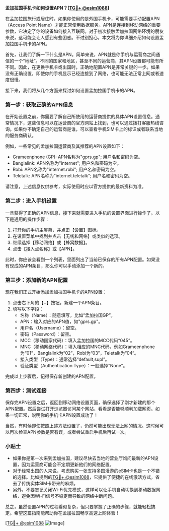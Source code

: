 **孟加拉国手机卡如何设置APN？[[TG💪+ @esim1088](https://t.me/s/esim1088)]**

在孟加拉国旅行或居住时，如果你使用的是外国手机卡，可能需要手动配置APN（Access Point Name）才能正常使用数据服务。APN是连接到移动网络的重要参数，它决定了你的设备如何接入互联网。对于初次接触孟加拉国网络环境的朋友来说，这可能会让人感到有些困惑。不过别担心，本文将为你详细介绍如何设置孟加拉国手机卡的APN。

首先，让我们了解一下什么是APN。简单来说，APN就是你手机与运营商之间通信的一个“地址”。不同的国家和地区，甚至不同的运营商，其APN设置都可能有所不同。因此，在更换手机卡或出国时，正确地配置APN是非常关键的一步。如果没有正确设置，即使你的手机显示已经连接到了网络，也可能无法正常上网或者速度很慢。

接下来，我们将从几个方面来探讨如何设置孟加拉国手机卡的APN。

### **第一步：获取正确的APN信息**
在开始设置之前，你需要了解自己所使用的运营商提供的具体APN设置信息。通常情况下，这些信息可以在运营商的官方网站上找到，也可以通过拨打客服热线咨询。如果你不确定自己的运营商是谁，可以查看手机SIM卡上的标识或者联系当地的服务商确认。

例如，一些常见的孟加拉国运营商及其推荐的APN设置如下：
- Grameenphone (GP): APN名称为"gprs.gp"; 用户名和密码为空。
- Banglalink: APN名称为"internet"; 用户名和密码为空。
- Robi: APN名称为"internet.robi"; 用户名和密码为空。
- Teletalk: APN名称为"internet.teletalk"; 用户名和密码为空。

请注意，上述信息仅供参考，实际使用时应以官方提供的最新资料为准。

### **第二步：进入手机设置**
一旦获得了正确的APN信息，接下来就需要进入手机的设置界面进行操作了。以下是通用的操作步骤：

1. 打开你的手机主屏幕，并点击【设置】图标。
2. 在设置菜单中找到并点击【无线和网络】或类似的选项。
3. 继续选择【移动网络】或【蜂窝数据】。
4. 点击【接入点名称】或【APN】。

此时，你应该会看到一个列表，里面列出了当前已保存的所有APN配置。如果没有现成的APN条目，那么你可以手动添加一个新的。

### **第三步：添加新的APN配置**
现在我们正式开始添加孟加拉国手机卡的APN设置：

1. 点击右下角的【+】按钮，新建一个APN条目。
2. 填写以下字段：
   - 名称（Name）：随意填写，比如“孟加拉国GP”。
   - APN：输入对应的APN值，如"gprs.gp"。
   - 用户名（Username）：留空。
   - 密码（Password）：留空。
   - MCC（移动国家代码）：填入孟加拉国的MCC代码“045”。
   - MNC（移动网络代码）：填入相应的MNC代码，例如Grameenphone为“01”，Banglalink为“02”，Robi为“03”，Teletalk为“04”。
   - 接入类型（Type）：通常选择“default,supl”。
   - 验证类型（Authentication Type）：一般选择“None”。

完成以上步骤后，记得保存新创建的APN配置。

### **第四步：测试连接**
保存完APN设置之后，返回到移动网络设置页面，确保选择了刚才新建的那个APN配置。然后尝试打开浏览器访问某个网站，看看是否能够顺利加载网页。如果一切正常，说明你的手机卡APN设置成功了！

当然，有时候即使按照上述方法设置了，仍然可能出现无法上网的情况。这时候可以再次检查APN参数是否有误，或者尝试重启手机后再试一次。

### **小贴士**
- 如果你是第一次来到孟加拉国，建议尽快去当地的营业厅询问最新的APN设置，因为运营商可能会不定期更新他们的网络配置。
- 对于经常出国的人来说，考虑购买一张支持多国漫游的eSIM卡也是一个不错的选择。比如提到的[TG💪+ @esim1088](https://t.me/s/esim1088)，它提供了便捷的在线激活方式，省去了传统实体SIM卡带来的麻烦。
- 另外，不要忘记关闭Wi-Fi优先模式，这样可以让手机自动切换到移动数据网络，避免因Wi-Fi信号不稳定而导致的网络中断问题。

总之，虽然设置APN的过程看似复杂，但只要掌握了正确的步骤，就能轻松搞定。希望这篇指南能帮助你在孟加拉国畅享高速上网体验！

[[TG💪+ @esim1088](https://t.me/s/esim1088) ![Image](https://i.postimg.cc/4NQfJmqS/Snipaste-2025-05-13-00-14-12.png)]